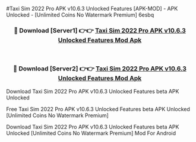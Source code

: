 #Taxi Sim 2022 Pro APK v10.6.3 Unlocked Features [APK-MOD] - APK Unlocked - [Unlimited Coins No Watermark Premium] 6esbq



<div align="center">

<h3>🔴 Download [Server1] 👉👉 <a href="https://momento.my/?title=Taxi_Sim_2022_Pro_APK_v10.6.3_Unlocked_Features">Taxi Sim 2022 Pro APK v10.6.3 Unlocked Features Mod Apk</a></h3><br>

<h3>🔴 Download [Server2] 👉👉 <a href="https://momento.my/?title=Taxi_Sim_2022_Pro_APK_v10.6.3_Unlocked_Features">Taxi Sim 2022 Pro APK v10.6.3 Unlocked Features Mod Apk</a></h3>
</div>



Download Taxi Sim 2022 Pro APK v10.6.3 Unlocked Features beta APK Unlocked

Free Taxi Sim 2022 Pro APK v10.6.3 Unlocked Features beta APK Unlocked [Unlimited Coins No Watermark Premium]

Download Taxi Sim 2022 Pro APK v10.6.3 Unlocked Features beta APK Unlocked [Unlimited Coins No Watermark Premium] Mod For Android
